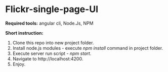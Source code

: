 # Flickr-single-page-UI

**Required tools:** angular cli, Node.Js, NPM

**Short instruction:**
1. Clone this repo into new project folder.
2. Install node.js modules - execute *npm install* command in project folder.
3. Execute server run script - *npm start*.
4. Navigate to http://localhost:4200.
5. Enjoy.
